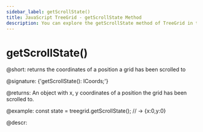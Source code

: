 ```yaml
---
sidebar_label: getScrollState()
title: JavaScript TreeGrid - getScrollState Method 
description: You can explore the getScrollState method of TreeGrid in the documentation of the DHTMLX JavaScript UI library. Browse developer guides and API reference, try out code examples and live demos, and download a free 30-day evaluation version of DHTMLX Suite.
---
```


# getScrollState()

@short: returns the coordinates of a position a grid has been scrolled to

@signature: {'getScrollState(): ICoords;'}

@returns:
An object with x, y coordinates of a position the grid has been scrolled to.

@example:
const state = treegrid.getScrollState(); // -> {x:0,y:0}

@descr:

[comment]: # (@related: treegrid/usage.md#controlling-scroll-behavior)

[comment]: # (@relatedapi: treegrid/api/treegrid_scroll_method.md treegrid/api/treegrid_scrollto_method.md)
